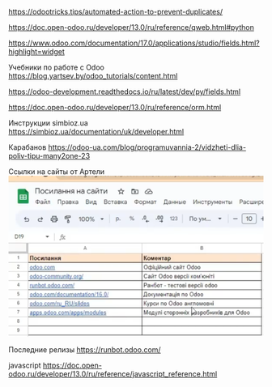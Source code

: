 https://odootricks.tips/automated-action-to-prevent-duplicates/


https://doc.open-odoo.ru/developer/13.0/ru/reference/qweb.html#python


https://www.odoo.com/documentation/17.0/applications/studio/fields.html?highlight=widget


Учебники по работе с Odoo
https://blog.yartsev.by/odoo_tutorials/content.html


https://odoo-development.readthedocs.io/ru/latest/dev/py/fields.html

https://doc.open-odoo.ru/developer/13.0/ru/reference/orm.html

Инструкции simbioz.ua
https://simbioz.ua/documentation/uk/developer.html

Карабанов
https://odoo-ua.com/blog/programuvannia-2/vidzheti-dlia-poliv-tipu-many2one-23

Ссылки на сайты от Артели
![img.png](img.png)

Последние релизы
https://runbot.odoo.com/

javascript
https://doc.open-odoo.ru/developer/13.0/ru/reference/javascript_reference.html